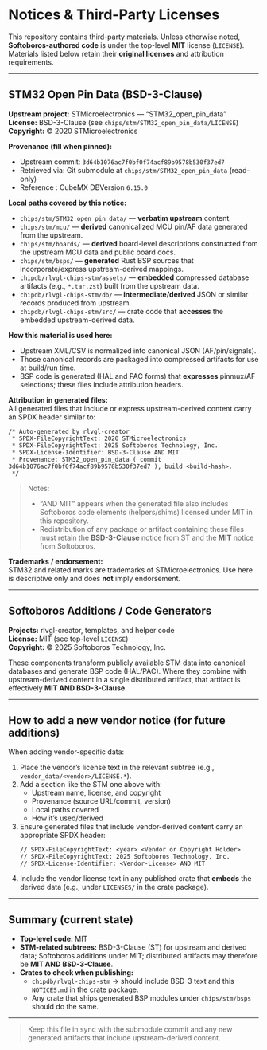 # Notices & Third-Party Licenses

This repository contains third-party materials. Unless otherwise noted, **Softoboros-authored code** is under the top-level **MIT** license (`LICENSE`). Materials listed below retain their **original licenses** and attribution requirements.

---

## STM32 Open Pin Data (BSD-3-Clause)

**Upstream project:** STMicroelectronics — “STM32_open_pin_data”  
**License:** BSD-3-Clause (see `chips/stm/STM32_open_pin_data/LICENSE`)  
**Copyright:** © 2020 STMicroelectronics

**Provenance (fill when pinned):**
- Upstream commit: `3d64b1076ac7f0bf0f74acf89b9578b530f37ed7`
- Retrieved via: Git submodule at `chips/stm/STM32_open_pin_data` (read-only)
- Reference : CubeMX DBVersion `6.15.0`

**Local paths covered by this notice:**
- `chips/stm/STM32_open_pin_data/` — **verbatim upstream** content.
- `chips/stm/mcu/` — **derived** canonicalized MCU pin/AF data generated from the upstream.
- `chips/stm/boards/` — **derived** board-level descriptions constructed from the upstream MCU data and public board docs.
- `chips/stm/bsps/` — **generated** Rust BSP sources that incorporate/express upstream-derived mappings.
- `chipdb/rlvgl-chips-stm/assets/` — **embedded** compressed database artifacts (e.g., `*.tar.zst`) built from the upstream data.
- `chipdb/rlvgl-chips-stm/db/` — **intermediate/derived** JSON or similar records produced from upstream.
- `chipdb/rlvgl-chips-stm/src/` — crate code that **accesses** the embedded upstream-derived data.

**How this material is used here:**
- Upstream XML/CSV is normalized into canonical JSON (AF/pin/signals).
- Those canonical records are packaged into compressed artifacts for use at build/run time.
- BSP code is generated (HAL and PAC forms) that **expresses** pinmux/AF selections; these files include attribution headers.

**Attribution in generated files:**  
All generated files that include or express upstream-derived content carry an SPDX header similar to:

```text
/* Auto-generated by rlvgl-creator
 * SPDX-FileCopyrightText: 2020 STMicroelectronics
 * SPDX-FileCopyrightText: 2025 Softoboros Technology, Inc.
 * SPDX-License-Identifier: BSD-3-Clause AND MIT
 * Provenance: STM32_open_pin_data ( commit 3d64b1076ac7f0bf0f74acf89b9578b530f37ed7 ), build <build-hash>.
 */
```

> Notes:
> - “AND MIT” appears when the generated file also includes Softoboros code elements (helpers/shims) licensed under MIT in this repository.
> - Redistribution of any package or artifact containing these files must retain the **BSD-3-Clause** notice from ST and the **MIT** notice from Softoboros.

**Trademarks / endorsement:**  
STM32 and related marks are trademarks of STMicroelectronics. Use here is descriptive only and does **not** imply endorsement.

---

## Softoboros Additions / Code Generators

**Projects:** rlvgl-creator, templates, and helper code  
**License:** MIT (see top-level `LICENSE`)  
**Copyright:** © 2025 Softoboros Technology, Inc.

These components transform publicly available STM data into canonical databases and generate BSP code (HAL/PAC). Where they combine with upstream-derived content in a single distributed artifact, that artifact is effectively **MIT AND BSD-3-Clause**.

---

## How to add a new vendor notice (for future additions)

When adding vendor-specific data:

1. Place the vendor’s license text in the relevant subtree (e.g., `vendor_data/<vendor>/LICENSE.*`).
2. Add a section like the STM one above with:
   - Upstream name, license, and copyright
   - Provenance (source URL/commit, version)
   - Local paths covered
   - How it’s used/derived
3. Ensure generated files that include vendor-derived content carry an appropriate SPDX header:
   ```
   // SPDX-FileCopyrightText: <year> <Vendor or Copyright Holder>
   // SPDX-FileCopyrightText: 2025 Softoboros Technology, Inc.
   // SPDX-License-Identifier: <Vendor-License> AND MIT
   ```
4. Include the vendor license text in any published crate that **embeds** the derived data (e.g., under `LICENSES/` in the crate package).

---

## Summary (current state)

- **Top-level code:** MIT  
- **STM-related subtrees:** BSD-3-Clause (ST) for upstream and derived data; Softoboros additions under MIT; distributed artifacts may therefore be **MIT AND BSD-3-Clause**.  
- **Crates to check when publishing:**  
  - `chipdb/rlvgl-chips-stm` → should include BSD-3 text and this `NOTICES.md` in the crate package.  
  - Any crate that ships generated BSP modules under `chips/stm/bsps` should do the same.

---

> Keep this file in sync with the submodule commit and any new generated artifacts that include upstream-derived content.

